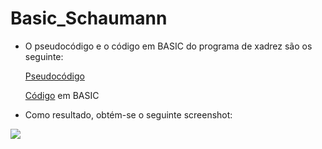 # Basic_Schaumann

- O pseudocódigo e o código em BASIC do programa de xadrez são os seguinte:

  [Pseudocódigo](https://github.com/ProgramacaoEE2020/BASIC_Paulo/blob/master/Codigos/Pseudoc%C3%B3digo_ChessTable.txt)

  [Código](https://github.com/ProgramacaoEE2020/BASIC_Paulo/blob/master/Codigos/ChessTable_BASIC.txt) em BASIC

- Como resultado, obtém-se o seguinte screenshot:

![](ChessTable_BASIC.png)
